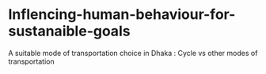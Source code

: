 # Inflencing-human-behaviour-for-sustanaible-goals
A suitable mode of transportation choice in Dhaka : Cycle vs other modes of transportation
